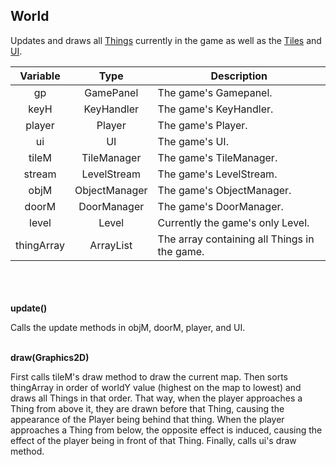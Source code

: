 ## World

Updates and draws all [Things](thing.md) currently in the game as well as the [Tiles](tile.md) and [UI](ui.md).


|  Variable  |       Type       | Description                                  |
|:----------:|:----------------:|----------------------------------------------|
|     gp     |    GamePanel     | The game's Gamepanel.                        |
|    keyH    |    KeyHandler    | The game's KeyHandler.                       |
|   player   |      Player      | The game's Player.                           |
|     ui     |        UI        | The game's UI.                               |
|   tileM    |   TileManager    | The game's TileManager.                      |
|   stream   |   LevelStream    | The game's LevelStream.                      |
|    objM    |  ObjectManager   | The game's ObjectManager.                    |
|   doorM    |   DoorManager    | The game's DoorManager.                      |
|   level    |      Level       | Currently the game's only Level.             |
| thingArray | ArrayList<Thing> | The array containing all Things in the game. |

\
\
\
__update()__

Calls the update methods in objM, doorM, player, and UI.

\
__draw(Graphics2D)__

First calls tileM's draw method to draw the current map. Then sorts thingArray in order of worldY value
(highest on the map to lowest) and draws all Things in that order. That way, when the player
approaches a Thing from above it, they are drawn before that Thing, causing the appearance of the Player being
behind that thing. When the player approaches a Thing from below, the opposite effect is induced, causing the 
effect of the player being in front of that Thing. Finally, calls ui's draw method.